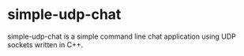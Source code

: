 simple-udp-chat
=========

simple-udp-chat is a simple command line chat application using UDP sockets written in C++.
